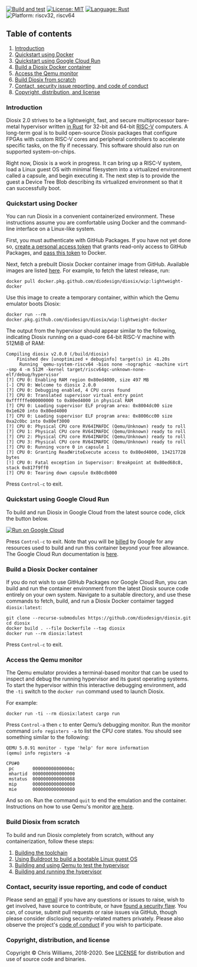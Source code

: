 [![Build and test](https://github.com/diodesign/diosix/workflows/Build%20and%20test/badge.svg)](https://github.com/diodesign/diosix/actions?query=workflow%3A%22Build+and+test%22) [![License: MIT](https://img.shields.io/github/license/diodesign/diosix)](https://github.com/diodesign/diosix/blob/master/LICENSE) [![Language: Rust](https://img.shields.io/badge/language-rust-yellow.svg)](https://www.rust-lang.org/) ![Platform: riscv32, riscv64](https://img.shields.io/badge/platform-riscv32%20%7C%20riscv64-lightgray.svg)

## Table of contents

1. [Introduction](#intro)
1. [Quickstart using Docker](#quickstart)
1. [Quickstart using Google Cloud Run](#cloudrun)
1. [Build a Diosix Docker container](#container)
1. [Access the Qemu monitor](#qemumonitor)
1. [Build Diosix from scratch](#fromscratch)
1. [Contact, security issue reporting, and code of conduct](#contact)
1. [Copyright, distribution, and license](#copyright)

### Introduction <a name="intro"></a>

Diosix 2.0 strives to be a lightweight, fast, and secure multiprocessor bare-metal hypervisor written [in Rust](https://www.rust-lang.org/) for 32-bit and 64-bit [RISC-V](https://riscv.org/) computers. A long-term goal is to build open-source Diosix packages that configure FPGAs with custom RISC-V cores and peripheral controllers to accelerate specific tasks, on the fly if necessary. This software should also run on supported system-on-chips.

Right now, Diosix is a work in progress. It can bring up a RISC-V system, load a Linux guest OS with minimal filesystem into a virtualized environment called a capsule, and begin executing it. The next step is to provide the guest a Device Tree Blob describing its virtualized environment so that it can successfully boot.

### Quickstart using Docker <a name="quickstart"></a>

You can run Diosix in a convenient containerized environment. These instructions assume you are comfortable using Docker and the command-line interface on a Linux-like system.

First, you must authenticate with GitHub Packages. If you have not yet done so, [create a personal access token](https://docs.github.com/en/github/authenticating-to-github/creating-a-personal-access-token) that grants read-only access to GitHub Packages, and [pass this token](https://docs.github.com/en/packages/using-github-packages-with-your-projects-ecosystem/configuring-docker-for-use-with-github-packages#authenticating-to-github-packages) to Docker.

Next, fetch a prebuilt Diosix Docker container image from GitHub. Available images are listed [here](https://github.com/diodesign/diosix/releases). For example, to fetch the latest release, run:

```
docker pull docker.pkg.github.com/diodesign/diosix/wip:lightweight-docker
```

Use this image to create a temporary container, within which the Qemu emulator boots Diosix:

```
docker run --rm docker.pkg.github.com/diodesign/diosix/wip:lightweight-docker
```

The output from the hypervisor should appear similar to the following, indicating Diosix running on a quad-core 64-bit RISC-V machine with 512MiB of RAM:

```
Compiling diosix v2.0.0 (/build/diosix)
    Finished dev [unoptimized + debuginfo] target(s) in 41.20s
     Running `qemu-system-riscv64 -bios none -nographic -machine virt -smp 4 -m 512M -kernel target/riscv64gc-unknown-none-elf/debug/hypervisor`
[?] CPU 0: Enabling RAM region 0x80ed4000, size 497 MB
[-] CPU 0: Welcome to diosix 2.0.0
[?] CPU 0: Debugging enabled, 4 CPU cores found
[?] CPU 0: Translated supervisor virtual entry point 0xffffffe000000000 to 0x80ed4000 in physical RAM
[?] CPU 0: Loading supervisor ELF program area: 0x8004dc00 size 0x1e620 into 0x80ed4000
[?] CPU 0: Loading supervisor ELF program area: 0x8006cc00 size 0xa2c0bc into 0x80ef3000
[?] CPU 0: Physical CPU core RV64IMAFDC (Qemu/Unknown) ready to roll
[?] CPU 1: Physical CPU core RV64IMAFDC (Qemu/Unknown) ready to roll
[?] CPU 2: Physical CPU core RV64IMAFDC (Qemu/Unknown) ready to roll
[?] CPU 3: Physical CPU core RV64IMAFDC (Qemu/Unknown) ready to roll
[?] CPU 0: Running vcore 0 in capsule 1
[?] CPU 0: Granting ReadWriteExecute access to 0x80ed4000, 134217728 bytes
[!] CPU 0: Fatal exception in Supervisor: Breakpoint at 0x80ed68c8, stack 0x817f9ff0
[?] CPU 0: Tearing down capsule 0x80cdb000
```

Press `Control-c` to exit.

### Quickstart using Google Cloud Run <a name="cloudrun"></a>

To build and run Diosix in Google Cloud from the latest source code, click the button below.

[![Run on Google Cloud](https://deploy.cloud.run/button.svg)](https://deploy.cloud.run)

Press `Control-c` to exit. Note that you will be [billed](https://cloud.google.com/run/pricing) by Google for any resources used to build and run this container beyond your free allowance. The Google Cloud Run documentation is [here](https://cloud.google.com/run).

### Build a Diosix Docker container <a name="container"></a>

If you do not wish to use GitHub Packages nor Google Cloud Run, you can build and run the container environment from the latest Diosix source code entirely on your own system. Navigate to a suitable directory, and use these commands to fetch, build, and run a Diosix Docker contaimer tagged `diosix:latest`:

```
git clone --recurse-submodules https://github.com/diodesign/diosix.git
cd diosix
docker build . --file Dockerfile --tag diosix
docker run --rm diosix:latest
```

Press `Control-c` to exit.

### Access the Qemu monitor <a name="qemumonitor"></a>

The Qemu emulator provides a terminal-based monitor that can be used to inspect and debug the running hypervisor and its guest operating systems. To start the hypervisor within this interactive debugging environment, add the `-ti` switch to the `docker run` command used to launch Diosix.

For example:

```
docker run -ti --rm diosix:latest cargo run
```

Press `Control-a` then `c` to enter Qemu’s debugging monitor. Run the monitor command `info registers -a` to list the CPU core states. You should see something similar to the following:

```
QEMU 5.0.91 monitor - type 'help' for more information
(qemu) info registers -a

CPU#0
 pc       000000008000004c
 mhartid  0000000000000000
 mstatus  0000000000000088
 mip      0000000000000000
 mie      0000000000000080
```

And so on. Run the command `quit` to end the emulation and the container. Instructions on how to use Qemu's monitor [are here](https://www.qemu.org/docs/master/system/monitor.html).

### Build Diosix from scratch <a name="fromscratch"></a>

To build and run Diosix completely from scratch, without any containerization, follow these steps:

1. [Building the toolchain](docs/toolchain.md)
1. [Using Buildroot to build a bootable Linux guest OS](docs/buildroot.md)
1. [Building and using Qemu to test the hypervisor](docs/qemu.md)
1. [Building and running the hypervisor](docs/building.md)

### Contact, security issue reporting, and code of conduct <a name="contact"></a>

Please send an [email](mailto:diosix@tuta.io) if you have any questions or issues to raise, wish to get involved, have source to contribute, or have [found a security flaw](docs/security.md). You can, of course, submit pull requests or raise issues via GitHub, though please consider disclosing security-related matters privately. Please also observe the project's [code of conduct](docs/conduct.md) if you wish to participate.

### Copyright, distribution, and license <a name="copyright"></a>

Copyright &copy; Chris Williams, 2018-2020. See [LICENSE](https://github.com/diodesign/diosix/blob/master/LICENSE) for distribution and use of source code and binaries.
